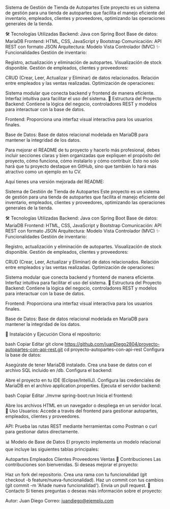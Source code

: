 Sistema de Gestión de Tienda de Autopartes
Este proyecto es un sistema de gestión para una tienda de autopartes que facilita el manejo eficiente del inventario, empleados, clientes y proveedores, optimizando las operaciones generales de la tienda.

🛠️ Tecnologías Utilizadas
Backend: Java con Spring Boot
Base de datos: MariaDB
Frontend: HTML, CSS, JavaScript y Bootstrap
Comunicación: API REST con formato JSON
Arquitectura: Modelo Vista Controlador (MVC)
✨ Funcionalidades
Gestión de inventario:

Registro, actualización y eliminación de autopartes.
Visualización de stock disponible.
Gestión de empleados, clientes y proveedores:

CRUD (Crear, Leer, Actualizar y Eliminar) de datos relacionados.
Relación entre empleados y las ventas realizadas.
Optimización de operaciones:

Sistema modular que conecta backend y frontend de manera eficiente.
Interfaz intuitiva para facilitar el uso del sistema.
📂 Estructura del Proyecto
Backend:
Contiene la lógica del negocio, controladores REST y modelos para interactuar con la base de datos.

Frontend:
Proporciona una interfaz visual interactiva para los usuarios finales.

Base de Datos:
Base de datos relacional modelada en MariaDB para mantener la integridad de los datos.


Para mejorar el README de tu proyecto y hacerlo más profesional, debes incluir secciones claras y bien organizadas que expliquen el propósito del proyecto, cómo funciona, cómo instalarlo y cómo contribuir. Esto no solo hará que tu proyecto destaque en GitHub, sino que también lo hará más atractivo como un ejemplo en tu CV.

Aquí tienes una versión mejorada del README:

Sistema de Gestión de Tienda de Autopartes
Este proyecto es un sistema de gestión para una tienda de autopartes que facilita el manejo eficiente del inventario, empleados, clientes y proveedores, optimizando las operaciones generales de la tienda.

🛠️ Tecnologías Utilizadas
Backend: Java con Spring Boot
Base de datos: MariaDB
Frontend: HTML, CSS, JavaScript y Bootstrap
Comunicación: API REST con formato JSON
Arquitectura: Modelo Vista Controlador (MVC)
✨ Funcionalidades
Gestión de inventario:

Registro, actualización y eliminación de autopartes.
Visualización de stock disponible.
Gestión de empleados, clientes y proveedores:

CRUD (Crear, Leer, Actualizar y Eliminar) de datos relacionados.
Relación entre empleados y las ventas realizadas.
Optimización de operaciones:

Sistema modular que conecta backend y frontend de manera eficiente.
Interfaz intuitiva para facilitar el uso del sistema.
📂 Estructura del Proyecto
Backend:
Contiene la lógica del negocio, controladores REST y modelos para interactuar con la base de datos.

Frontend:
Proporciona una interfaz visual interactiva para los usuarios finales.

Base de Datos:
Base de datos relacional modelada en MariaDB para mantener la integridad de los datos.

🚀 Instalación y Ejecución
Clona el repositorio:

bash
Copiar
Editar
git clone https://github.com/juanDiego2804/proyecto-autopartes-con-api-rest.git
cd proyecto-autopartes-con-api-rest
Configura la base de datos:

Asegúrate de tener MariaDB instalado.
Crea una base de datos con el archivo SQL incluido en /db.
Configura el backend:

Abre el proyecto en tu IDE (Eclipse/IntelliJ).
Configura las credenciales de MariaDB en el archivo application.properties.
Ejecuta el servidor backend:

bash
Copiar
Editar
./mvnw spring-boot:run
Inicia el frontend:

Abre los archivos HTML en un navegador o despliega en un servidor local.
📝 Uso
Usuarios:
Accede a través del frontend para gestionar autopartes, empleados, clientes y proveedores.

API:
Prueba las rutas REST mediante herramientas como Postman o curl para gestionar datos directamente.

📊 Modelo de Base de Datos
El proyecto implementa un modelo relacional que incluye las siguientes tablas principales:

Autopartes
Empleados
Clientes
Proveedores
Ventas
🌟 Contribuciones
Las contribuciones son bienvenidas. Si deseas mejorar el proyecto:

Haz un fork del repositorio.
Crea una rama con tu funcionalidad (git checkout -b feature/nueva-funcionalidad).
Haz un commit con tus cambios (git commit -m 'Añade nueva funcionalidad').
Envía un pull request.
📧 Contacto
Si tienes preguntas o deseas más información sobre el proyecto:

Autor: Juan Diego
Correo: juandiego@ejemplo.com

